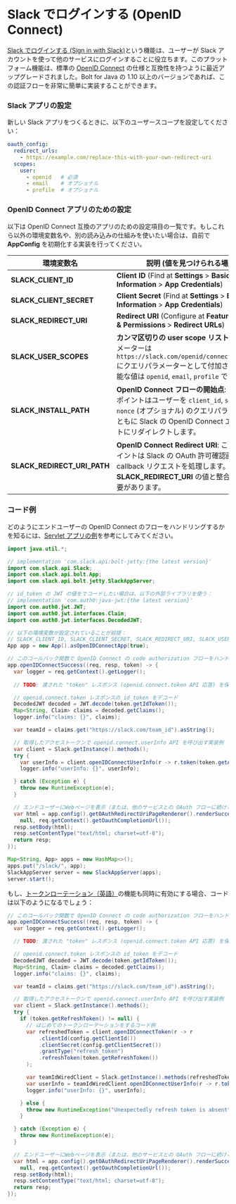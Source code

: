 # Slack でログインする (OpenID Connect)

[Slack でログインする (Sign in with Slack)](/authentication/sign-in-with-slack/)という機能は、ユーザーが Slack アカウントを使って他のサービスにログインすることに役立ちます。このプラットフォーム機能は、標準の [OpenID Connect](https://openid.net/connect/) の仕様と互換性を持つように最近アップグレードされました。Bolt for Java の 1.10 以上のバージョンであれば、この認証フローを非常に簡単に実装することができます。

### Slack アプリの設定

新しい Slack アプリをつくるときに、以下のユーザースコープを設定してください：

```yaml
oauth_config:
  redirect_urls:
    - https://example.com/replace-this-with-your-own-redirect-uri
  scopes:
    user:
      - openid   # 必須
      - email    # オプショナル
      - profile  # オプショナル
```


### OpenID Connect アプリのための設定

以下は OpenID Connect 互換のアプリのための設定項目の一覧です。もしこれら以外の環境変数名や、別の読み込みの仕組みを使いたい場合は、自前で **AppConfig** を初期化する実装を行ってください。

|環境変数名|説明 (値を見つけられる場所)|
|-|-|
|**SLACK_CLIENT_ID**|**Client ID** (Find at **Settings** > **Basic Information** > **App Credentials**)|
|**SLACK_CLIENT_SECRET**|**Client Secret** (Find at **Settings** > **Basic Information** > **App Credentials**)|
|**SLACK_REDIRECT_URI**|**Redirect URI** (Configure at **Features** > **OAuth & Permissions** > **Redirect URLs**)|
|**SLACK_USER_SCOPES**|**カンマ区切りの user scope リスト**: `scope` パラメーターは `https://slack.com/openid/connect/authorize` にクエリパラメーターとして付加されます。可能な値は `openid`, `email`, `profile` です。|
|**SLACK_INSTALL_PATH**|**OpenID Connect フローの開始点**: このエンドポイントはユーザーを `client_id`, `scope`, `state`, `nonce` (オプショナル) のクエリパラメーターとともに Slack の OpenID Connect エンドポイントにリダイレクトします。|
|**SLACK_REDIRECT_URI_PATH**|**OpenID Connect Redirect URI**: このエンドポイントは Slack の OAuth 許可確認画面からの callback リクエストを処理します。このパスは **SLACK_REDIRECT_URI** の値と整合している必要があります。|

### コード例

どのようにエンドユーザーの OpenID Connect のフローをハンドリングするかを知るには、[Servlet アプリの例](https://github.com/slackapi/java-slack-sdk/blob/main/bolt-servlet/src/test/java/samples/OpenIDConnectSample.java)を参考にしてみてください。

```java
import java.util.*;

// implementation 'com.slack.api:bolt-jetty:{the latest version}'
import com.slack.api.Slack;
import com.slack.api.bolt.App;
import com.slack.api.bolt.jetty.SlackAppServer;

// id_token の JWT の値をでコードしたい場合は、以下の外部ライブラリを使う：
// implementation 'com.auth0:java-jwt:{the latest version}'
import com.auth0.jwt.JWT;
import com.auth0.jwt.interfaces.Claim;
import com.auth0.jwt.interfaces.DecodedJWT;

// 以下の環境変数が設定されていることが前提：
// SLACK_CLIENT_ID, SLACK_CLIENT_SECRET, SLACK_REDIRECT_URI, SLACK_USER_SCOPES
App app = new App().asOpenIDConnectApp(true);

// このコールバック関数で OpenID Connect の code authorization フローをハンドリングできる
app.openIDConnectSuccess((req, resp, token) -> {
  var logger = req.getContext().getLogger();
  
  // TODO: 渡された "token" レスポンス (openid.connect.token API 応答) を保存

  // openid.connect.token レスポンスの id_token をデコード
  DecodedJWT decoded = JWT.decode(token.getIdToken());
  Map<String, Claim> claims = decoded.getClaims();
  logger.info("claims: {}", claims);

  var teamId = claims.get("https://slack.com/team_id").asString();

  // 取得したアクセストークンで openid.connect.userInfo API を呼び出す実装例
  var client = Slack.getInstance().methods();
  try {
    var userInfo = client.openIDConnectUserInfo(r -> r.token(token.getAccessToken()));
    logger.info("userInfo: {}", userInfo);

  } catch (Exception e) {
    throw new RuntimeException(e);
  }

  // エンドユーザーにWebページを表示（または、他のサービスとの OAuth フローに続けるなどどこかにリダイレクトしてもよい）
  var html = app.config().getOAuthRedirectUriPageRenderer().renderSuccessPage(
    null, req.getContext().getOauthCompletionUrl());
  resp.setBody(html);
  resp.setContentType("text/html; charset=utf-8");
  return resp;
});

Map<String, App> apps = new HashMap<>();
apps.put("/slack/", app);
SlackAppServer server = new SlackAppServer(apps);
server.start();
```

もし、[トークンローテーション（英語）](/authentication/using-token-rotation)の機能も同時に有効にする場合、コードは以下のようになるでしょう：

```java
// このコールバック関数で OpenID Connect の code authorization フローをハンドリングできる
app.openIDConnectSuccess((req, resp, token) -> {
  var logger = req.getContext().getLogger();

  // TODO: 渡された "token" レスポンス (openid.connect.token API 応答) を保存

  // openid.connect.token レスポンスの id_token をデコード  
  DecodedJWT decoded = JWT.decode(token.getIdToken());
  Map<String, Claim> claims = decoded.getClaims();
  logger.info("claims: {}", claims);

  var teamId = claims.get("https://slack.com/team_id").asString();

  // 取得したアクセストークンで openid.connect.userInfo API を呼び出す実装例
  var client = Slack.getInstance().methods();
  try {
    if (token.getRefreshToken() != null) {
      // はじめてのトークンローテーションをするコード例
      var refreshedToken = client.openIDConnectToken(r -> r
          .clientId(config.getClientId())
          .clientSecret(config.getClientSecret())
          .grantType("refresh_token")
          .refreshToken(token.getRefreshToken())
      );

      var teamIdWiredClient = Slack.getInstance().methods(refreshedToken.getAccessToken(), teamId);
      var userInfo = teamIdWiredClient.openIDConnectUserInfo(r -> r.token(refreshedToken.getAccessToken()));
      logger.info("userInfo: {}", userInfo);

    } else {
      throw new RuntimeException("Unexpectedly refresh token is absent");
    }

  } catch (Exception e) {
    throw new RuntimeException(e);
  }

  // エンドユーザーにWebページを表示（または、他のサービスとの OAuth フローに続けるなどどこかにリダイレクトしてもよい）
  var html = app.config().getOAuthRedirectUriPageRenderer().renderSuccessPage(
    null, req.getContext().getOauthCompletionUrl());
  resp.setBody(html);
  resp.setContentType("text/html; charset=utf-8");
  return resp;
});
```